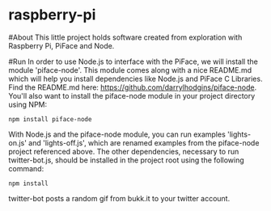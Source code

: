 raspberry-pi
============

#About
This little project holds software created from exploration with Raspberry Pi, PiFace and Node.

#Run
In order to use Node.js to interface with the PiFace, we will install the module 'piface-node'. This module comes along with a nice README.md which will help you install dependencies like Node.js and PiFace C Libraries. Find the README.md here: https://github.com/darrylhodgins/piface-node. You'll also want to install the piface-node module in your project directory using NPM:

```
npm install piface-node
```

With Node.js and the piface-node module, you can run examples 'lights-on.js' and 'lights-off.js', which are renamed examples from the piface-node project referenced above.
The other dependencies, necessary to run twitter-bot.js, should be installed in the project root using the following command:

```
npm install
```
twitter-bot posts a random gif from bukk.it to your twitter account.
